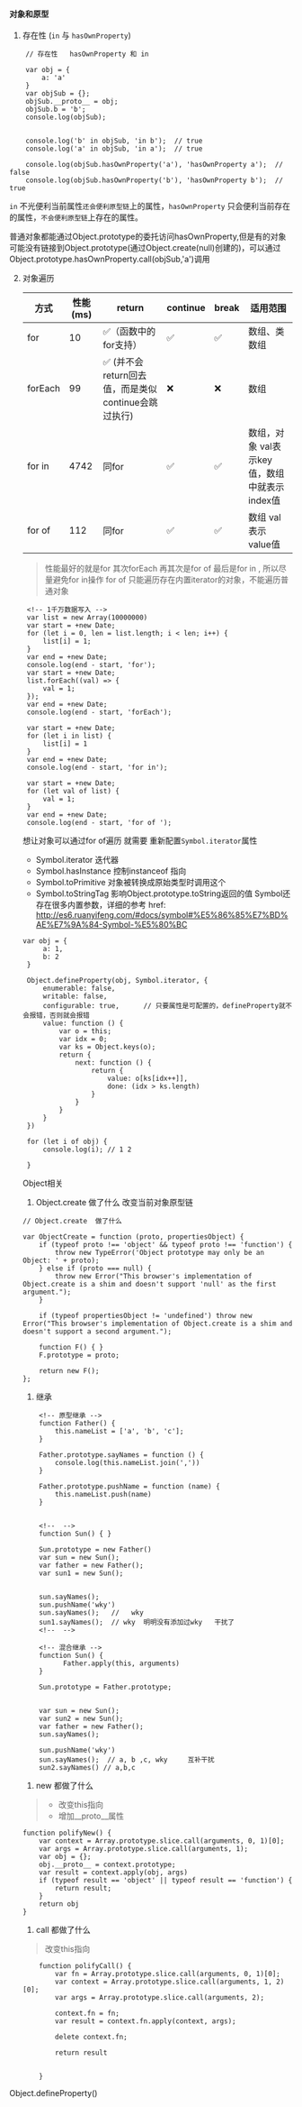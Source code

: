 #### 对象和原型

1. 存在性 (`in` 与 `hasOwnProperty`)
```
    // 存在性   hasOwnProperty 和 in

    var obj = {
        a: 'a'
    }
    var objSub = {};
    objSub.__proto__ = obj;
    objSub.b = 'b';
    console.log(objSub);


    console.log('b' in objSub, 'in b');  // true
    console.log('a' in objSub, 'in a');  // true

    console.log(objSub.hasOwnProperty('a'), 'hasOwnProperty a');  // false
    console.log(objSub.hasOwnProperty('b'), 'hasOwnProperty b');  // true
```

`in` 不光便利当前属性`还会便利原型链`上的属性，`hasOwnProperty` 只会便利当前存在的属性，`不会便利原型链`上存在的属性。

普通对象都能通过Object.prototype的委托访问hasOwnProperty,但是有的对象可能没有链接到Object.prototype(通过Object.create(null)创建的)，可以通过Object.prototype.hasOwnProperty.call(objSub,'a')调用

2. 对象遍历

    | 方式    | 性能(ms) | return                                             | continue | break | 适用范围                                     |
    | ------- | -------- | -------------------------------------------------- | -------- | ----- | -------------------------------------------- |
    | for     | 10       | ✅（函数中的for支持）                               | ✅        | ✅     | 数组、类数组                                 |
    | forEach | 99       | ✅ (并不会return回去值，而是类似continue会跳过执行) | ❌        | ❌     | 数组                                         |
    | for in  | 4742     | 同for                                              | ✅        | ✅     | 数组，对象 val表示key值，数组中就表示index值 |
    | for of  | 112      | 同for                                              | ✅        | ✅     | 数组 val表示value值                          |
    

   > 性能最好的就是for 其次forEach 再其次是for of 最后是for in , 所以尽量避免for in操作
   > for of 只能遍历存在内置iterator的对象，不能遍历普通对象

   ```
    <!-- 1千万数据写入 -->
    var list = new Array(10000000)
    var start = +new Date;
    for (let i = 0, len = list.length; i < len; i++) {
        list[i] = 1;
    }
    var end = +new Date;
    console.log(end - start, 'for');
    var start = +new Date;
    list.forEach((val) => {
        val = 1;
    });
    var end = +new Date;
    console.log(end - start, 'forEach');

    var start = +new Date;
    for (let i in list) {
        list[i] = 1
    }
    var end = +new Date;
    console.log(end - start, 'for in');

    var start = +new Date;
    for (let val of list) {
        val = 1;
    }
    var end = +new Date;
    console.log(end - start, 'for of ');

   ```

   想让对象可以通过for of遍历 就需要 重新配置`Symbol.iterator`属性

    - Symbol.iterator  迭代器
    - Symbol.hasInstance  控制instanceof 指向
    - Symbol.toPrimitive  对象被转换成原始类型时调用这个
    - Symbol.toStringTag  影响Object.prototype.toString返回的值
    Symbol还存在很多内置参数，详细的参考 href: http://es6.ruanyifeng.com/#docs/symbol#%E5%86%85%E7%BD%AE%E7%9A%84-Symbol-%E5%80%BC

   ```
   var obj = {
        a: 1,
        b: 2
    }

    Object.defineProperty(obj, Symbol.iterator, {
        enumerable: false,
        writable: false,
        configurable: true,      // 只要属性是可配置的，defineProperty就不会报错，否则就会报错
        value: function () {
            var o = this;
            var idx = 0;
            var ks = Object.keys(o);
            return {
                next: function () {
                    return {
                        value: o[ks[idx++]],
                        done: (idx > ks.length)
                    }
                }
            }
        }
    })

    for (let i of obj) {
        console.log(i); // 1 2

    }

   ```


   Object相关

   1. Object.create 做了什么  改变当前对象原型链

    ```
    // Object.create  做了什么

    var ObjectCreate = function (proto, propertiesObject) {
        if (typeof proto !== 'object' && typeof proto !== 'function') {
            throw new TypeError('Object prototype may only be an Object: ' + proto);
        } else if (proto === null) {
            throw new Error("This browser's implementation of Object.create is a shim and doesn't support 'null' as the first argument.");
        }

        if (typeof propertiesObject != 'undefined') throw new Error("This browser's implementation of Object.create is a shim and doesn't support a second argument.");

        function F() { }
        F.prototype = proto;

        return new F();
    };
    ```


    1. 继承

    ```
        <!-- 原型继承 -->
        function Father() {
            this.nameList = ['a', 'b', 'c'];
        }

        Father.prototype.sayNames = function () {
            console.log(this.nameList.join(','))
        }

        Father.prototype.pushName = function (name) {
            this.nameList.push(name)
        }


        <!--  -->
        function Sun() { }

        Sun.prototype = new Father() 
        var sun = new Sun();
        var father = new Father();
        var sun1 = new Sun();


        sun.sayNames();
        sun.pushName('wky')
        sun.sayNames();   //   wky
        sun1.sayNames();  // wky  明明没有添加过wky   干扰了
        <!--  -->

        <!-- 混合继承 -->
        function Sun() {
              Father.apply(this, arguments)
        }

        Sun.prototype = Father.prototype;


        var sun = new Sun();
        var sun2 = new Sun();
        var father = new Father();
        sun.sayNames();

        sun.pushName('wky')
        sun.sayNames();  // a, b ,c, wky     互补干扰
        sun2.sayNames() // a,b,c

    ```

    1. new 都做了什么
    >  - 改变this指向
    >  - 增加__proto__属性

    ```
    function polifyNew() {
        var context = Array.prototype.slice.call(arguments, 0, 1)[0];
        var args = Array.prototype.slice.call(arguments, 1);
        var obj = {};
        obj.__proto__ = context.prototype;
        var result = context.apply(obj, args)
        if (typeof result == 'object' || typeof result == 'function') {
            return result;
        }
        return obj
    }
    ```

    1. call 都做了什么
    > 改变this指向

    ```
        function polifyCall() {
            var fn = Array.prototype.slice.call(arguments, 0, 1)[0];
            var context = Array.prototype.slice.call(arguments, 1, 2)[0];
            var args = Array.prototype.slice.call(arguments, 2);

            context.fn = fn;
            var result = context.fn.apply(context, args);

            delete context.fn;

            return result


        }
    ```


Object.defineProperty()

